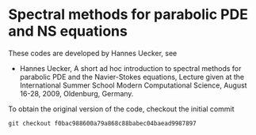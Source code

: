 # Spectral methods for parabolic PDE and NS equations

These codes are developed by Hannes Uecker, see

 * Hannes Uecker, A short ad hoc introduction to spectral methods for parabolic PDE and the Navier-Stokes equations, Lecture given at the International Summer School Modern Computational Science, August 16-28, 2009, Oldenburg, Germany.

To obtain the original version of the code, checkout the initial commit

```shell
git checkout f0bac988600a79a868c88babec04baead9987897
```
